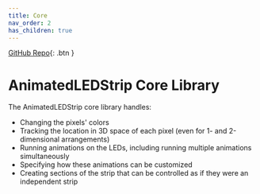 ```yaml
---
title: Core
nav_order: 2
has_children: true
---
```


[GitHub Repo](https://github.com/AnimatedLEDStrip/AnimatedLEDStrip){: .btn }

# AnimatedLEDStrip Core Library

The AnimatedLEDStrip core library handles:

- Changing the pixels' colors
- Tracking the location in 3D space of each pixel (even for 1- and 2-dimensional arrangements)
- Running animations on the LEDs, including running multiple animations simultaneously
- Specifying how these animations can be customized
- Creating sections of the strip that can be controlled as if they were an independent strip
